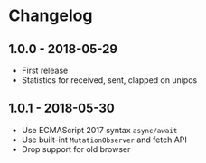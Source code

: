 # Changelog

## 1.0.0 - 2018-05-29

- First release
- Statistics for received, sent, clapped on unipos

## 1.0.1 - 2018-05-30

- Use ECMAScript 2017 syntax `async/await`
- Use built-int `MutationObserver` and fetch API
- Drop support for old browser
